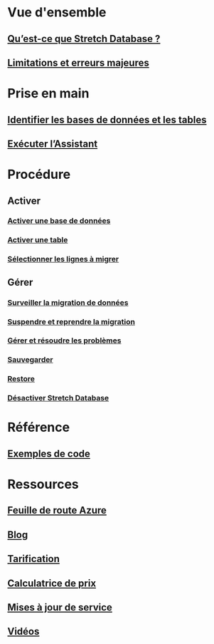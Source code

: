 # Vue d'ensemble
## [Qu’est-ce que Stretch Database ?](/sql/sql-server/stretch-database/stretch-database)
## [Limitations et erreurs majeures](/sql/sql-server/stretch-database/limitations-for-stretch-database)

# Prise en main
## [Identifier les bases de données et les tables](/sql/sql-server/stretch-database/stretch-database-databases-and-tables-stretch-database-advisor)
## [Exécuter l’Assistant](/sql/sql-server/stretch-database/get-started-by-running-the-enable-database-for-stretch-wizard)

# Procédure
## Activer
### [Activer une base de données](/sql/sql-server/stretch-database/enable-stretch-database-for-a-database)
### [Activer une table](/sql/sql-server/stretch-database/enable-stretch-database-for-a-table)
### [Sélectionner les lignes à migrer](/sql/sql-server/stretch-database/select-rows-to-migrate-by-using-a-filter-function-stretch-database)
## Gérer
### [Surveiller la migration de données](/sql/sql-server/stretch-database/monitor-and-troubleshoot-data-migration-stretch-database)
### [Suspendre et reprendre la migration](/sql/sql-server/stretch-database/pause-and-resume-data-migration-stretch-database)
### [Gérer et résoudre les problèmes](/sql/sql-server/stretch-database/manage-and-troubleshoot-stretch-database)
### [Sauvegarder](/sql/sql-server/stretch-database/backup-stretch-enabled-databases-stretch-database)
### [Restore](/sql/sql-server/stretch-database/restore-stretch-enabled-databases-stretch-database)
### [Désactiver Stretch Database](/sql/sql-server/stretch-database/disable-stretch-database-and-bring-back-remote-data)

# Référence
## [Exemples de code](https://azure.microsoft.com/en-us/resources/samples/?service=sql-server-database)

# Ressources
## [Feuille de route Azure](https://azure.microsoft.com/roadmap/)
## [Blog](https://blogs.technet.microsoft.com/dataplatforminsider/tag/stretch-database/)
## [Tarification](https://azure.microsoft.com/pricing/details/sql-server-stretch-database/)
## [Calculatrice de prix](https://azure.microsoft.com/pricing/calculator/)
## [Mises à jour de service](https://azure.microsoft.com/updates/?product=sql-server-stretch-database)
## [Vidéos](https://azure.microsoft.com/documentation/videos/index/?services=sql-server-stretch-database)
